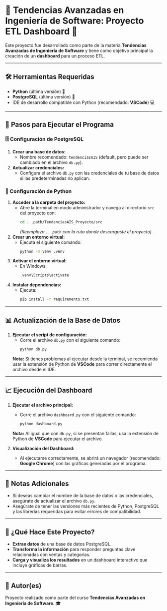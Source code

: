 # 🌟 Tendencias Avanzadas en Ingeniería de Software: Proyecto ETL Dashboard 🌟

Este proyecto fue desarrollado como parte de la materia **Tendencias Avanzadas de Ingeniería de Software** y tiene como objetivo principal la creación de un **dashboard** para un proceso ETL.

---

## 🛠️ Herramientas Requeridas

- **Python** (última versión) 🐍  
- **PostgreSQL** (última versión) 🐘  
- IDE de desarrollo compatible con Python (recomendado: **VSCode**) 💻  

---

## 🚀 Pasos para Ejecutar el Programa

### 🗄️ Configuración de PostgreSQL
1. **Crear una base de datos:**
   - Nombre recomendado: `tendenciasAIS` (default, pero puede ser cambiado en el archivo `db.py`).
2. **Actualizar credenciales:**
   - Configura el archivo `db.py` con las credenciales de tu base de datos si las predeterminadas no aplican.

### 🐍 Configuración de Python
1. **Acceder a la carpeta del proyecto:**
   - Abre la terminal en modo administrador y navega al directorio `src` del proyecto con:
     ```bash
     cd ...path/TendenciasAIS_Proyecto/src
     ```
     *(Reemplaza `...path` con la ruta donde descargaste el proyecto).*
2. **Crear un entorno virtual:**
   - Ejecuta el siguiente comando:
     ```bash
     python -m venv .venv
     ```
3. **Activar el entorno virtual:**
   - En Windows:
     ```bash
     .venv\Scripts\activate
     ```
4. **Instalar dependencias:**
   - Ejecuta:
     ```bash
     pip install -r requirements.txt
     ```

---

## 📊 Actualización de la Base de Datos

1. **Ejecutar el script de configuración:**
   - Corre el archivo `db.py` con el siguiente comando:
     ```bash
     python db.py
     ```
   **Nota:** Si tienes problemas al ejecutar desde la terminal, se recomienda usar la extensión de Python de **VSCode** para correr directamente el archivo desde el IDE.

---

## 📈 Ejecución del Dashboard

1. **Ejecutar el archivo principal:**
   - Corre el archivo `dashboard.py` con el siguiente comando:
     ```bash
     python dashboard.py
     ```
   **Nota:** Al igual que con `db.py`, si se presentan fallas, usa la extensión de Python de **VSCode** para ejecutar el archivo.

2. **Visualización del Dashboard:**
   - Al ejecutarse correctamente, se abrirá un navegador (recomendado: **Google Chrome**) con las gráficas generadas por el programa.

---

## 🧩 Notas Adicionales

- Si deseas cambiar el nombre de la base de datos o las credenciales, asegúrate de actualizar el archivo `db.py`.
- Asegúrate de tener las versiones más recientes de Python, PostgreSQL y las librerías requeridas para evitar errores de compatibilidad.

---

## 🎯 ¿Qué Hace Este Proyecto?

- **Extrae datos** de una base de datos PostgreSQL.
- **Transforma la información** para responder preguntas clave relacionadas con ventas y categorías.
- **Carga y visualiza los resultados** en un dashboard interactivo que incluye gráficas de barras.

---

## 📝 Autor(es)
Proyecto realizado como parte del curso **Tendencias Avanzadas en Ingeniería de Software**. 🎓
